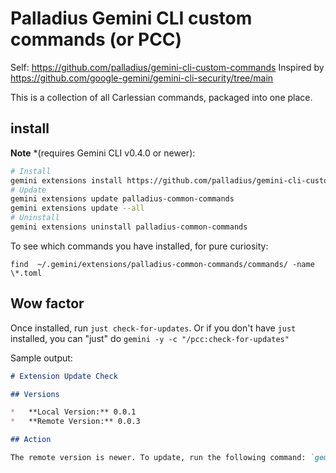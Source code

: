 # Palladius Gemini CLI custom commands (or PCC)

Self: https://github.com/palladius/gemini-cli-custom-commands
Inspired by https://github.com/google-gemini/gemini-cli-security/tree/main

This is a collection of all Carlessian commands, packaged into one place.

## install

**Note** *(requires Gemini CLI v0.4.0 or newer):

```bash
# Install
gemini extensions install https://github.com/palladius/gemini-cli-custom-commands
# Update
gemini extensions update palladius-common-commands
gemini extensions update --all
# Uninstall
gemini extensions uninstall palladius-common-commands
```

To see which commands you have installed, for pure curiosity:

`find  ~/.gemini/extensions/palladius-common-commands/commands/ -name \*.toml`

## Wow factor

Once installed, run `just check-for-updates`. Or if you don't have `just` installed, you can "just" do `gemini -y -c "/pcc:check-for-updates"`

Sample output:

```markdown
# Extension Update Check

## Versions

*   **Local Version:** 0.0.1
*   **Remote Version:** 0.0.3

## Action

The remote version is newer. To update, run the following command: `gemini extensions update palladius-common-commands`

```
